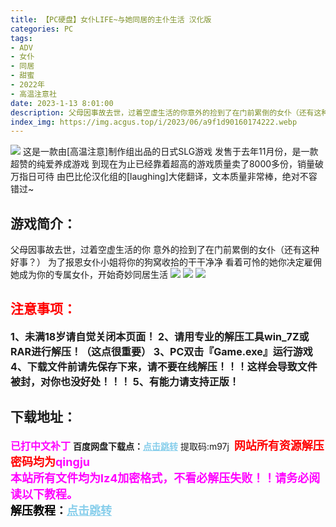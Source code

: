 ```yaml
---
title: 【PC硬盘】女仆LIFE~与她同居的主仆生活 汉化版
categories: PC
tags:
- ADV
- 女仆
- 同居
- 甜蜜
- 2022年
- 高温注意社
date: 2023-1-13 8:01:00
description: 父母因事故去世，过着空虚生活的你意外的捡到了在门前累倒的女仆（还有这种好事？）为了报恩女仆小姐将你的狗窝收拾的干干净净看着可怜的她你决定雇佣她成为你的专属女仆，开始奇妙同居生活
index_img: https://img.acgus.top/i/2023/06/a9f1d90160174222.webp
---
```

![](https://img.acgus.top/i/2023/06/a9f1d90160174222.webp)
这是一款由[高温注意]制作组出品的日式SLG游戏
发售于去年11月份，是一款超赞的纯爱养成游戏
到现在为止已经靠着超高的游戏质量卖了8000多份，销量破万指日可待
由巴比伦汉化组的[laughing]大佬翻译，文本质量非常棒，绝对不容错过~

## 游戏简介：
父母因事故去世，过着空虚生活的你
意外的捡到了在门前累倒的女仆（还有这种好事？）
为了报恩女仆小姐将你的狗窝收拾的干干净净
看着可怜的她你决定雇佣她成为你的专属女仆，开始奇妙同居生活
![](https://img.acgus.top/i/2023/06/8e39ce5769174255.webp)
![](https://img.acgus.top/i/2023/06/9c3599fc96174237.webp)
![](https://img.acgus.top/i/2023/06/a5139e32b4174228.webp)





## <font color=#FF0000 >注意事项：</font>
<font size=3><b>1、未满18岁请自觉关闭本页面！
2、请用专业的解压工具win_7Z或RAR进行解压！（这点很重要）
3、PC双击『Game.exe』运行游戏
4、下载文件前请先保存下来，请不要在线解压！！！这样会导致文件被封，对你也没好处！！！
5、有能力请支持正版！</b></font>

## 下载地址：
<font color=#FF00FF size=3><b>已打中文补丁</b></font>
<b>百度网盘下载点：</b><a href="https://pan.baidu.com/s/1QDZklLU3giW4csXf2Qj9fA?pwd=m97j" style="color: #87CEEB;"><b>点击跳转</b></a> 提取码:m97j
<a style="padding: 0" href="https://post.qingju.org/AD/"><img style="max-width:100%" src="https://img.acgus.top/i/2024/07/478f689b8021d8d499ab43d21acf137a.gif" alt=""></a>
<b><font color=#FF0000 size=4>网站所有资源解压密码均为</b></font><b><font color=#FF00FF size=4>qingju</font><font color=#FF0000 ></font></b><br><b><font color=#FF00FF size=4>本站所有文件均为lz4加密格式，不看必解压失败！！请务必阅读以下教程。</b></font><br><b><font color=#000 size=4>解压教程：</b><a href="https://post.qingju.org/tutorial/000/" style="color: #87CEEB;"><b>点击跳转</b></a>
